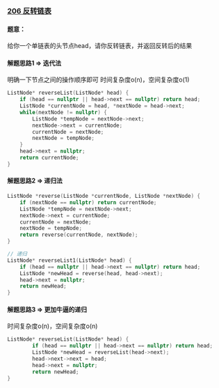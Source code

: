 ### [206 反转链表](https://leetcode.cn/problems/reverse-linked-list/)

#### 题意：
给你一个单链表的头节点head，请你反转链表，并返回反转后的结果

#### 解题思路1 => 迭代法
明确一下节点之间的操作顺序即可
时间复杂度o(n)，空间复杂度o(1)
```c++
ListNode* reverseList(ListNode* head) {
    if (head == nullptr || head->next == nullptr) return head;
    ListNode *currentNode = head, *nextNode = head->next;
    while(nextNode != nullptr) {
        ListNode *tempNode = nextNode->next;
        nextNode->next = currentNode;
        currentNode = nextNode;
        nextNode = tempNode;
    }
    head->next = nullptr;
    return currentNode;
}
```

#### 解题思路2 => 递归法
```c++
ListNode *reverse(ListNode *currentNode, ListNode *nextNode) {
    if (nextNode == nullptr) return currentNode;
    ListNode *tempNode = nextNode->next;
    nextNode->next = currentNode;
    currentNode = nextNode;
    nextNode = tempNode;
    return reverse(currentNode, nextNode);
}

// 递归
ListNode* reverseList1(ListNode* head) {
    if (head == nullptr || head->next == nullptr) return head;
    ListNode *newHead = reverse(head, head->next);
    head->next = nullptr;
    return newHead;
}
```


#### 解题思路3 => 更加牛逼的递归
时间复杂度o(n)，空间复杂度o(n)
```c++
ListNode* reverseList(ListNode* head) {
        if (head == nullptr || head->next == nullptr) return head;
        ListNode *newHead = reverseList(head->next);
        head->next->next = head;
        head->next = nullptr;
        return newHead;
}
```